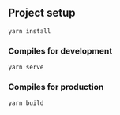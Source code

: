 ## Project setup
```
yarn install
```

### Compiles for development
```
yarn serve
```

### Compiles for production
```
yarn build
```
